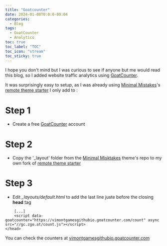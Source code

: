 ```yaml
---
title: "Goatcounter"
date: 2024-01-08T0:0:0-00:04
categories:
  - Blog
tags:
  - GoatCounter
  - Analytics
toc: true
toc_label: "TOC"
toc_icon: "stream"
toc_sticky: true
---
```


I hope you don't mind but I was curious to see if anyone but me would read this blog, 
so I added website traffic analytics using [GoatCounter](https://www.goatcounter.com/).

It was surprisingly easy to setup, as I was already using [Minimal Mistakes](https://github.com/mmistakes/minimal-mistakes)'s 
[remote theme starter](https://github.com/mmistakes/mm-github-pages-starter/) I only add to :

# Step 1

- Create a free [GoatCounter](https://www.goatcounter.com/signup) account

# Step 2
- Copy the '_layout' folder from the [Minimal Misktakes](https://github.com/mmistakes/minimal-mistakes/tree/master/_layouts)
theme's repo to my own fork of [remote theme starter](https://github.com/mmistakes/mm-github-pages-starter/)

# Step 3

- Edit *_layouts/default.html* to add the last line juste before the closing **head** tag

```
    [...]
    <script data-goatcounter="https://vimontgamesgithubio.goatcounter.com/count" async src="//gc.zgo.at/count.js"></script>
</head>
```

You can check the counters at [vimontgamesgithubio.goatcounter.com](https://vimontgamesgithubio.goatcounter.com)


